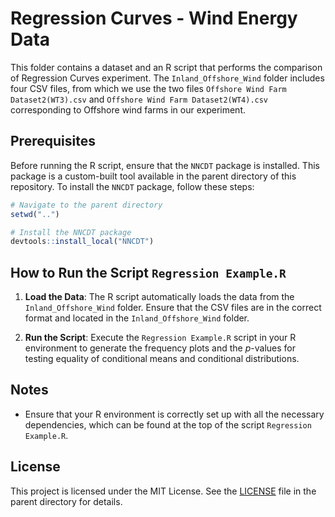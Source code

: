 # Regression Curves - Wind Energy Data

This folder contains a dataset and an R script that performs the comparison of Regression Curves experiment. The `Inland_Offshore_Wind` folder includes four CSV files, from which we use the two files `Offshore Wind Farm Dataset2(WT3).csv` and `Offshore Wind Farm Dataset2(WT4).csv` corresponding to Offshore wind farms in our experiment.

## Prerequisites

Before running the R script, ensure that the `NNCDT` package is installed. This package is a custom-built tool available in the parent directory of this repository. To install the `NNCDT` package, follow these steps:

```r
# Navigate to the parent directory
setwd("..")

# Install the NNCDT package
devtools::install_local("NNCDT")
```

## How to Run the Script `Regression Example.R`

1. **Load the Data**: The R script automatically loads the data from the `Inland_Offshore_Wind` folder. Ensure that the CSV files are in the correct format and located in the `Inland_Offshore_Wind` folder.

2. **Run the Script**: Execute the `Regression Example.R` script in your R environment to generate the frequency plots and the $p$-values for testing equality of conditional means and conditional distributions.

## Notes

- Ensure that your R environment is correctly set up with all the necessary dependencies, which can be found at the top of the script `Regression Example.R`.

## License

This project is licensed under the MIT License. See the [LICENSE](../LICENSE) file in the parent directory for details.
